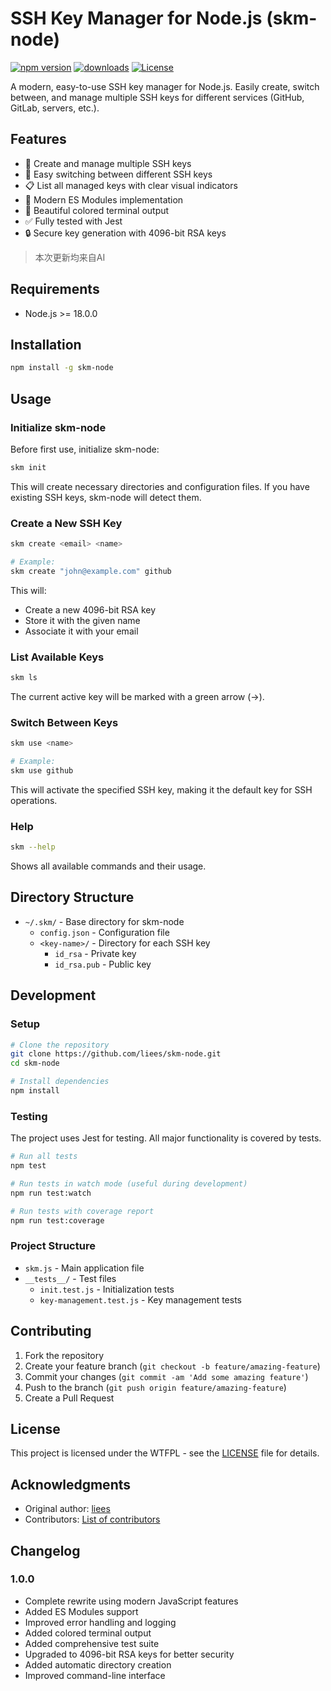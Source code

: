 # SSH Key Manager for Node.js (skm-node)

[![npm version](https://img.shields.io/npm/v/skm-node.svg)](https://badge.fury.io/js/skm-node)
[![downloads](https://img.shields.io/npm/dt/skm-node.svg)](https://www.npmjs.com/package/skm-node)
[![License](https://img.shields.io/badge/license-WTFPL-green.svg)](LICENSE)

A modern, easy-to-use SSH key manager for Node.js. Easily create, switch between, and manage multiple SSH keys for different services (GitHub, GitLab, servers, etc.).

## Features

- 🔑 Create and manage multiple SSH keys
- 🔄 Easy switching between different SSH keys
- 📋 List all managed keys with clear visual indicators
- 🚀 Modern ES Modules implementation
- 🎨 Beautiful colored terminal output
- ✅ Fully tested with Jest
- 🔒 Secure key generation with 4096-bit RSA keys

> 本次更新均来自AI

## Requirements

- Node.js >= 18.0.0

## Installation

```bash
npm install -g skm-node
```

## Usage

### Initialize skm-node

Before first use, initialize skm-node:

```bash
skm init
```

This will create necessary directories and configuration files. If you have existing SSH keys, skm-node will detect them.

### Create a New SSH Key

```bash
skm create <email> <name>

# Example:
skm create "john@example.com" github
```

This will:
- Create a new 4096-bit RSA key
- Store it with the given name
- Associate it with your email

### List Available Keys

```bash
skm ls
```

The current active key will be marked with a green arrow (→).

### Switch Between Keys

```bash
skm use <name>

# Example:
skm use github
```

This will activate the specified SSH key, making it the default key for SSH operations.

### Help

```bash
skm --help
```

Shows all available commands and their usage.

## Directory Structure

- `~/.skm/` - Base directory for skm-node
  - `config.json` - Configuration file
  - `<key-name>/` - Directory for each SSH key
    - `id_rsa` - Private key
    - `id_rsa.pub` - Public key

## Development

### Setup

```bash
# Clone the repository
git clone https://github.com/liees/skm-node.git
cd skm-node

# Install dependencies
npm install
```

### Testing

The project uses Jest for testing. All major functionality is covered by tests.

```bash
# Run all tests
npm test

# Run tests in watch mode (useful during development)
npm run test:watch

# Run tests with coverage report
npm run test:coverage
```

### Project Structure

- `skm.js` - Main application file
- `__tests__/` - Test files
  - `init.test.js` - Initialization tests
  - `key-management.test.js` - Key management tests

## Contributing

1. Fork the repository
2. Create your feature branch (`git checkout -b feature/amazing-feature`)
3. Commit your changes (`git commit -am 'Add some amazing feature'`)
4. Push to the branch (`git push origin feature/amazing-feature`)
5. Create a Pull Request

## License

This project is licensed under the WTFPL - see the [LICENSE](LICENSE) file for details.

## Acknowledgments

- Original author: [liees](https://github.com/liees)
- Contributors: [List of contributors](https://github.com/liees/skm-node/graphs/contributors)

## Changelog

### 1.0.0
- Complete rewrite using modern JavaScript features
- Added ES Modules support
- Improved error handling and logging
- Added colored terminal output
- Added comprehensive test suite
- Upgraded to 4096-bit RSA keys for better security
- Added automatic directory creation
- Improved command-line interface
